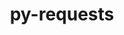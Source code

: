 ---
title: "py-requests"
layout: cache
categories: [package, develop-2024-09-22]
meta: {"versions": ["2.32.2"], "compilers": ["apple-clang@=15.0.0", "cce@=15.0.1", "gcc@=11.1.0", "gcc@=11.4.0", "gcc@=7.3.1", "gcc@=9.4.0", "oneapi@=2024.2.1"], "oss": ["amzn2", "rhel8", "ubuntu20.04", "ubuntu22.04", "ventura"], "platforms": ["darwin", "linux"], "targets": ["aarch64", "neoverse_n1", "neoverse_v1", "neoverse_v2", "ppc64le", "x86_64_v3", "zen4"], "stacks": ["aws-isc", "aws-isc-aarch64", "data-vis-sdk", "e4s-cray-rhel", "e4s-neoverse-v2", "e4s-neoverse_v1", "e4s-oneapi", "e4s-power", "ml-darwin-aarch64-mps", "ml-linux-x86_64-cpu", "ml-linux-x86_64-cuda", "ml-linux-x86_64-rocm", "root"], "num_specs": 25, "num_specs_by_stack": {"ml-darwin-aarch64-mps": 3, "root": 25, "aws-isc-aarch64": 2, "aws-isc": 1, "e4s-cray-rhel": 1, "e4s-power": 3, "data-vis-sdk": 2, "e4s-neoverse_v1": 4, "e4s-neoverse-v2": 2, "ml-linux-x86_64-rocm": 3, "ml-linux-x86_64-cuda": 4, "ml-linux-x86_64-cpu": 4, "e4s-oneapi": 3}}
spec_details: [{"hash": "4h7sbom3gnhhdhctvmr4orndsjfjybkr", "compiler": "apple-clang@=15.0.0", "versions": ["2.32.2"], "os": "ventura", "platform": "darwin", "target": "aarch64", "variants": ["build_system=python_pip", "~socks"], "stacks": ["ml-darwin-aarch64-mps", "root"], "size": "-", "tarball": "https://binaries.spack.io/develop-2024-09-22/build_cache/darwin-ventura-aarch64/apple-clang-15.0.0/py-requests-2.32.2/darwin-ventura-aarch64-apple-clang-15.0.0-py-requests-2.32.2-4h7sbom3gnhhdhctvmr4orndsjfjybkr.spack"}, {"hash": "au3ibidssi4ki7us6lhzsbpli7e557wh", "compiler": "apple-clang@=15.0.0", "versions": ["2.32.2"], "os": "ventura", "platform": "darwin", "target": "aarch64", "variants": ["build_system=python_pip", "~socks"], "stacks": ["ml-darwin-aarch64-mps", "root"], "size": "-", "tarball": "https://binaries.spack.io/develop-2024-09-22/build_cache/darwin-ventura-aarch64/apple-clang-15.0.0/py-requests-2.32.2/darwin-ventura-aarch64-apple-clang-15.0.0-py-requests-2.32.2-au3ibidssi4ki7us6lhzsbpli7e557wh.spack"}, {"hash": "rfvoyadia4j442hbniewnajlhy54nile", "compiler": "apple-clang@=15.0.0", "versions": ["2.32.2"], "os": "ventura", "platform": "darwin", "target": "aarch64", "variants": ["build_system=python_pip", "~socks"], "stacks": ["ml-darwin-aarch64-mps", "root"], "size": "-", "tarball": "https://binaries.spack.io/develop-2024-09-22/build_cache/darwin-ventura-aarch64/apple-clang-15.0.0/py-requests-2.32.2/darwin-ventura-aarch64-apple-clang-15.0.0-py-requests-2.32.2-rfvoyadia4j442hbniewnajlhy54nile.spack"}, {"hash": "zwb34bfw2twjhlveukfc2wcrycteoauq", "compiler": "gcc@=7.3.1", "versions": ["2.32.2"], "os": "amzn2", "platform": "linux", "target": "aarch64", "variants": ["build_system=python_pip", "~socks"], "stacks": ["aws-isc-aarch64", "root"], "size": "-", "tarball": "https://binaries.spack.io/develop-2024-09-22/build_cache/linux-amzn2-aarch64/gcc-7.3.1/py-requests-2.32.2/linux-amzn2-aarch64-gcc-7.3.1-py-requests-2.32.2-zwb34bfw2twjhlveukfc2wcrycteoauq.spack"}, {"hash": "bnwfz3sac672umm3p6ybeb5qggitoka2", "compiler": "gcc@=7.3.1", "versions": ["2.32.2"], "os": "amzn2", "platform": "linux", "target": "neoverse_n1", "variants": ["build_system=python_pip", "~socks"], "stacks": ["aws-isc-aarch64", "root"], "size": "-", "tarball": "https://binaries.spack.io/develop-2024-09-22/build_cache/linux-amzn2-neoverse_n1/gcc-7.3.1/py-requests-2.32.2/linux-amzn2-neoverse_n1-gcc-7.3.1-py-requests-2.32.2-bnwfz3sac672umm3p6ybeb5qggitoka2.spack"}, {"hash": "cwa3nsvwxku6mx3nbic7z4kuarxz2b6h", "compiler": "gcc@=7.3.1", "versions": ["2.32.2"], "os": "amzn2", "platform": "linux", "target": "x86_64_v3", "variants": ["build_system=python_pip", "~socks"], "stacks": ["root", "aws-isc"], "size": "-", "tarball": "https://binaries.spack.io/develop-2024-09-22/build_cache/linux-amzn2-x86_64_v3/gcc-7.3.1/py-requests-2.32.2/linux-amzn2-x86_64_v3-gcc-7.3.1-py-requests-2.32.2-cwa3nsvwxku6mx3nbic7z4kuarxz2b6h.spack"}, {"hash": "sr26twrktrruesxgxzedawpopevytwyd", "compiler": "cce@=15.0.1", "versions": ["2.32.2"], "os": "rhel8", "platform": "linux", "target": "zen4", "variants": ["build_system=python_pip", "~socks"], "stacks": ["e4s-cray-rhel", "root"], "size": "-", "tarball": "https://binaries.spack.io/develop-2024-09-22/build_cache/linux-rhel8-zen4/cce-15.0.1/py-requests-2.32.2/linux-rhel8-zen4-cce-15.0.1-py-requests-2.32.2-sr26twrktrruesxgxzedawpopevytwyd.spack"}, {"hash": "rgprxphjp4edzxo5pye33gwh6kg55o74", "compiler": "gcc@=9.4.0", "versions": ["2.32.2"], "os": "ubuntu20.04", "platform": "linux", "target": "ppc64le", "variants": ["build_system=python_pip", "~socks"], "stacks": ["root", "e4s-power"], "size": "-", "tarball": "https://binaries.spack.io/develop-2024-09-22/build_cache/linux-ubuntu20.04-ppc64le/gcc-9.4.0/py-requests-2.32.2/linux-ubuntu20.04-ppc64le-gcc-9.4.0-py-requests-2.32.2-rgprxphjp4edzxo5pye33gwh6kg55o74.spack"}, {"hash": "yrr22mjhfbalehgrpa6cjzxe6z6ktvwj", "compiler": "gcc@=9.4.0", "versions": ["2.32.2"], "os": "ubuntu20.04", "platform": "linux", "target": "ppc64le", "variants": ["build_system=python_pip", "~socks"], "stacks": ["root", "e4s-power"], "size": "-", "tarball": "https://binaries.spack.io/develop-2024-09-22/build_cache/linux-ubuntu20.04-ppc64le/gcc-9.4.0/py-requests-2.32.2/linux-ubuntu20.04-ppc64le-gcc-9.4.0-py-requests-2.32.2-yrr22mjhfbalehgrpa6cjzxe6z6ktvwj.spack"}, {"hash": "weskjjy5gd6gdh37sdw4aszdlb5knzpy", "compiler": "gcc@=9.4.0", "versions": ["2.32.2"], "os": "ubuntu20.04", "platform": "linux", "target": "ppc64le", "variants": ["build_system=python_pip", "~socks"], "stacks": ["root", "e4s-power"], "size": "-", "tarball": "https://binaries.spack.io/develop-2024-09-22/build_cache/linux-ubuntu20.04-ppc64le/gcc-9.4.0/py-requests-2.32.2/linux-ubuntu20.04-ppc64le-gcc-9.4.0-py-requests-2.32.2-weskjjy5gd6gdh37sdw4aszdlb5knzpy.spack"}, {"hash": "xakmxndt274s33253r77asogwratpd3i", "compiler": "gcc@=11.1.0", "versions": ["2.32.2"], "os": "ubuntu20.04", "platform": "linux", "target": "x86_64_v3", "variants": ["build_system=python_pip", "~socks"], "stacks": ["root", "data-vis-sdk"], "size": "-", "tarball": "https://binaries.spack.io/develop-2024-09-22/build_cache/linux-ubuntu20.04-x86_64_v3/gcc-11.1.0/py-requests-2.32.2/linux-ubuntu20.04-x86_64_v3-gcc-11.1.0-py-requests-2.32.2-xakmxndt274s33253r77asogwratpd3i.spack"}, {"hash": "j3lbtzduaox27gue2wsvcepr3c5jrght", "compiler": "gcc@=11.1.0", "versions": ["2.32.2"], "os": "ubuntu20.04", "platform": "linux", "target": "x86_64_v3", "variants": ["build_system=python_pip", "~socks"], "stacks": ["root", "data-vis-sdk"], "size": "-", "tarball": "https://binaries.spack.io/develop-2024-09-22/build_cache/linux-ubuntu20.04-x86_64_v3/gcc-11.1.0/py-requests-2.32.2/linux-ubuntu20.04-x86_64_v3-gcc-11.1.0-py-requests-2.32.2-j3lbtzduaox27gue2wsvcepr3c5jrght.spack"}, {"hash": "ju25xvmyc4slnovahfm2dg7c6ogxfdkt", "compiler": "gcc@=11.4.0", "versions": ["2.32.2"], "os": "ubuntu22.04", "platform": "linux", "target": "neoverse_v1", "variants": ["build_system=python_pip", "~socks"], "stacks": ["root", "e4s-neoverse_v1"], "size": "-", "tarball": "https://binaries.spack.io/develop-2024-09-22/build_cache/linux-ubuntu22.04-neoverse_v1/gcc-11.4.0/py-requests-2.32.2/linux-ubuntu22.04-neoverse_v1-gcc-11.4.0-py-requests-2.32.2-ju25xvmyc4slnovahfm2dg7c6ogxfdkt.spack"}, {"hash": "er6wg2hramucpbhsib6drv75xupcwt73", "compiler": "gcc@=11.4.0", "versions": ["2.32.2"], "os": "ubuntu22.04", "platform": "linux", "target": "neoverse_v1", "variants": ["build_system=python_pip", "~socks"], "stacks": ["root", "e4s-neoverse_v1"], "size": "-", "tarball": "https://binaries.spack.io/develop-2024-09-22/build_cache/linux-ubuntu22.04-neoverse_v1/gcc-11.4.0/py-requests-2.32.2/linux-ubuntu22.04-neoverse_v1-gcc-11.4.0-py-requests-2.32.2-er6wg2hramucpbhsib6drv75xupcwt73.spack"}, {"hash": "pvwgqrnqxmqpeylmlcf6w4mlsx2mfjcp", "compiler": "gcc@=11.4.0", "versions": ["2.32.2"], "os": "ubuntu22.04", "platform": "linux", "target": "neoverse_v1", "variants": ["build_system=python_pip", "~socks"], "stacks": ["root", "e4s-neoverse_v1"], "size": "-", "tarball": "https://binaries.spack.io/develop-2024-09-22/build_cache/linux-ubuntu22.04-neoverse_v1/gcc-11.4.0/py-requests-2.32.2/linux-ubuntu22.04-neoverse_v1-gcc-11.4.0-py-requests-2.32.2-pvwgqrnqxmqpeylmlcf6w4mlsx2mfjcp.spack"}, {"hash": "66e622kqzzcgr6jqsverh7yzmryat6qt", "compiler": "gcc@=11.4.0", "versions": ["2.32.2"], "os": "ubuntu22.04", "platform": "linux", "target": "neoverse_v1", "variants": ["build_system=python_pip", "~socks"], "stacks": ["root", "e4s-neoverse_v1"], "size": "-", "tarball": "https://binaries.spack.io/develop-2024-09-22/build_cache/linux-ubuntu22.04-neoverse_v1/gcc-11.4.0/py-requests-2.32.2/linux-ubuntu22.04-neoverse_v1-gcc-11.4.0-py-requests-2.32.2-66e622kqzzcgr6jqsverh7yzmryat6qt.spack"}, {"hash": "6smadvwaassjyibdvgfwgbwx2i4asykj", "compiler": "gcc@=11.4.0", "versions": ["2.32.2"], "os": "ubuntu22.04", "platform": "linux", "target": "neoverse_v2", "variants": ["build_system=python_pip", "~socks"], "stacks": ["root", "e4s-neoverse-v2"], "size": "-", "tarball": "https://binaries.spack.io/develop-2024-09-22/build_cache/linux-ubuntu22.04-neoverse_v2/gcc-11.4.0/py-requests-2.32.2/linux-ubuntu22.04-neoverse_v2-gcc-11.4.0-py-requests-2.32.2-6smadvwaassjyibdvgfwgbwx2i4asykj.spack"}, {"hash": "yjuv7nnq76wao3g4q4ax2xfblkv6cxim", "compiler": "gcc@=11.4.0", "versions": ["2.32.2"], "os": "ubuntu22.04", "platform": "linux", "target": "neoverse_v2", "variants": ["build_system=python_pip", "~socks"], "stacks": ["root", "e4s-neoverse-v2"], "size": "-", "tarball": "https://binaries.spack.io/develop-2024-09-22/build_cache/linux-ubuntu22.04-neoverse_v2/gcc-11.4.0/py-requests-2.32.2/linux-ubuntu22.04-neoverse_v2-gcc-11.4.0-py-requests-2.32.2-yjuv7nnq76wao3g4q4ax2xfblkv6cxim.spack"}, {"hash": "rwso5g7hnpo26ivjsteo6yzu6flbn26s", "compiler": "gcc@=11.4.0", "versions": ["2.32.2"], "os": "ubuntu22.04", "platform": "linux", "target": "x86_64_v3", "variants": ["build_system=python_pip", "~socks"], "stacks": ["root", "ml-linux-x86_64-rocm", "ml-linux-x86_64-cuda", "ml-linux-x86_64-cpu"], "size": "-", "tarball": "https://binaries.spack.io/develop-2024-09-22/build_cache/linux-ubuntu22.04-x86_64_v3/gcc-11.4.0/py-requests-2.32.2/linux-ubuntu22.04-x86_64_v3-gcc-11.4.0-py-requests-2.32.2-rwso5g7hnpo26ivjsteo6yzu6flbn26s.spack"}, {"hash": "np2gco4tmk6tvjyaymt7zn3sieluyi2l", "compiler": "gcc@=11.4.0", "versions": ["2.32.2"], "os": "ubuntu22.04", "platform": "linux", "target": "x86_64_v3", "variants": ["build_system=python_pip", "~socks"], "stacks": ["root", "ml-linux-x86_64-cuda", "ml-linux-x86_64-cpu"], "size": "-", "tarball": "https://binaries.spack.io/develop-2024-09-22/build_cache/linux-ubuntu22.04-x86_64_v3/gcc-11.4.0/py-requests-2.32.2/linux-ubuntu22.04-x86_64_v3-gcc-11.4.0-py-requests-2.32.2-np2gco4tmk6tvjyaymt7zn3sieluyi2l.spack"}, {"hash": "rmjde63sfoa7fd3xqijenhtyh4yo7rzh", "compiler": "gcc@=11.4.0", "versions": ["2.32.2"], "os": "ubuntu22.04", "platform": "linux", "target": "x86_64_v3", "variants": ["build_system=python_pip", "~socks"], "stacks": ["root", "ml-linux-x86_64-rocm", "ml-linux-x86_64-cuda", "ml-linux-x86_64-cpu"], "size": "-", "tarball": "https://binaries.spack.io/develop-2024-09-22/build_cache/linux-ubuntu22.04-x86_64_v3/gcc-11.4.0/py-requests-2.32.2/linux-ubuntu22.04-x86_64_v3-gcc-11.4.0-py-requests-2.32.2-rmjde63sfoa7fd3xqijenhtyh4yo7rzh.spack"}, {"hash": "kizgmbsko2ujzyomgvnn26yb72n5w3w3", "compiler": "gcc@=11.4.0", "versions": ["2.32.2"], "os": "ubuntu22.04", "platform": "linux", "target": "x86_64_v3", "variants": ["build_system=python_pip", "~socks"], "stacks": ["root", "ml-linux-x86_64-rocm", "ml-linux-x86_64-cuda", "ml-linux-x86_64-cpu"], "size": "-", "tarball": "https://binaries.spack.io/develop-2024-09-22/build_cache/linux-ubuntu22.04-x86_64_v3/gcc-11.4.0/py-requests-2.32.2/linux-ubuntu22.04-x86_64_v3-gcc-11.4.0-py-requests-2.32.2-kizgmbsko2ujzyomgvnn26yb72n5w3w3.spack"}, {"hash": "prwvp6zy575d72exto7msyzqerlsgmcl", "compiler": "oneapi@=2024.2.1", "versions": ["2.32.2"], "os": "ubuntu22.04", "platform": "linux", "target": "x86_64_v3", "variants": ["build_system=python_pip", "~socks"], "stacks": ["root", "e4s-oneapi"], "size": "-", "tarball": "https://binaries.spack.io/develop-2024-09-22/build_cache/linux-ubuntu22.04-x86_64_v3/oneapi-2024.2.1/py-requests-2.32.2/linux-ubuntu22.04-x86_64_v3-oneapi-2024.2.1-py-requests-2.32.2-prwvp6zy575d72exto7msyzqerlsgmcl.spack"}, {"hash": "ccddyfxcefnlkssmlr2a57jxbtrduowq", "compiler": "oneapi@=2024.2.1", "versions": ["2.32.2"], "os": "ubuntu22.04", "platform": "linux", "target": "x86_64_v3", "variants": ["build_system=python_pip", "~socks"], "stacks": ["root", "e4s-oneapi"], "size": "-", "tarball": "https://binaries.spack.io/develop-2024-09-22/build_cache/linux-ubuntu22.04-x86_64_v3/oneapi-2024.2.1/py-requests-2.32.2/linux-ubuntu22.04-x86_64_v3-oneapi-2024.2.1-py-requests-2.32.2-ccddyfxcefnlkssmlr2a57jxbtrduowq.spack"}, {"hash": "ps7mpe2jsr7wxvjzrbavmtzajhev26sx", "compiler": "oneapi@=2024.2.1", "versions": ["2.32.2"], "os": "ubuntu22.04", "platform": "linux", "target": "x86_64_v3", "variants": ["build_system=python_pip", "~socks"], "stacks": ["root", "e4s-oneapi"], "size": "-", "tarball": "https://binaries.spack.io/develop-2024-09-22/build_cache/linux-ubuntu22.04-x86_64_v3/oneapi-2024.2.1/py-requests-2.32.2/linux-ubuntu22.04-x86_64_v3-oneapi-2024.2.1-py-requests-2.32.2-ps7mpe2jsr7wxvjzrbavmtzajhev26sx.spack"}]
---